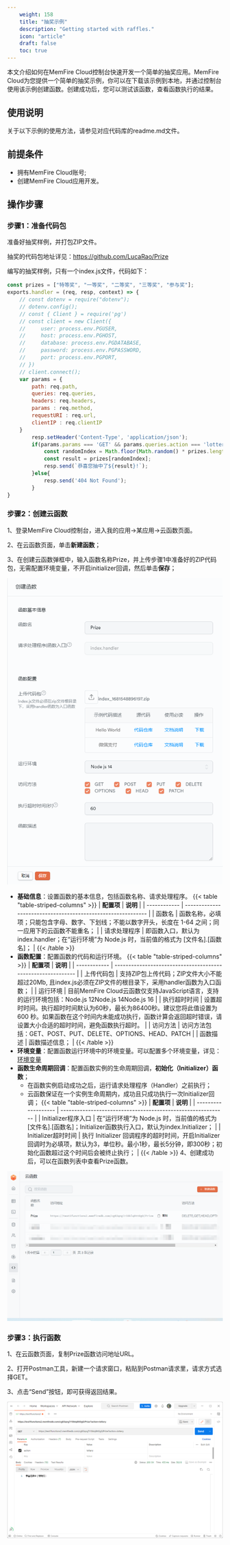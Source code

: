 ```yaml
---
    weight: 158
    title: "抽奖示例"
    description: "Getting started with raffles."
    icon: "article"
    draft: false
    toc: true
---
```


本文介绍如何在MemFire Cloud控制台快速开发一个简单的抽奖应用。MemFire Cloud为您提供一个简单的抽奖示例，你可以在下载该示例到本地，并通过控制台使用该示例创建函数。创建成功后，您可以测试该函数，查看函数执行的结果。

## **使用说明**

关于以下示例的使用方法，请参见对应代码库的readme.md文件。

## 前提条件

- 拥有MemFire Cloud账号;
- 创建MemFire Cloud应用开发。

## 操作步骤

### 步骤1：准备代码包

准备好抽奖样例，并打包ZIP文件。

抽奖的代码包地址详见：https://github.com/LucaRao/Prize

编写的抽奖样例，只有一个index.js文件，代码如下：

```JavaScript
const prizes = ["特等奖", "一等奖", "二等奖", "三等奖", "参与奖"];
exports.handler = (req, resp, context) => {
    // const dotenv = require("dotenv");
    // dotenv.config();
    // const { Client } = require('pg')
    // const client = new Client({
    //     user: process.env.PGUSER,
    //     host: process.env.PGHOST,
    //     database: process.env.PGDATABASE,
    //     password: process.env.PGPASSWORD,
    //     port: process.env.PGPORT,
    // })
    // client.connect();
    var params = {
        path: req.path,
        queries: req.queries,
        headers: req.headers,
        params : req.method,
        requestURI : req.url,
        clientIP : req.clientIP
    }
        resp.setHeader('Content-Type', 'application/json');
        if(params.params === 'GET' && params.queries.action === 'lottery'){
            const randomIndex = Math.floor(Math.random() * prizes.length);
            const result = prizes[randomIndex];
            resp.send(`恭喜您抽中了${result}!`);
        }else{
            resp.send('404 Not Found');
        }
}
```

### 步骤2：创建云函数

1、登录MemFire Cloud控制台，进入我的应用->某应用->云函数页面。

2、在云函数页面，单击**新建函数**；

3、在创建云函数弹框中，输入函数名称Prize，并上传步骤1中准备好的ZIP代码包，无需配置环境变量，不开启initializer回调，然后单击**保存**；

<img src="../../../img/raffle-1.png">

- **基础信息**：设置函数的基本信息，包括函数名称、请求处理程序。
{{< table "table-striped-columns" >}}
| **配置项**   | **说明**                                                     |
| ------------ | ------------------------------------------------------------ |
| 函数名       | 函数名称，必填项；只能包含字母、数字、下划线；不能以数字开头，长度在 1-64 之间；同一应用下的云函数不能重名； |
| 请求处理程序 | 即函数入口，默认为index.handler；在“运行环境”为 Node.js 时，当前值的格式为 [文件名].[函数名]； |
 {{< /table >}}
- **函数配置**：配置函数的代码和运行环境。
{{< table "table-striped-columns" >}}
| **配置项**   | **说明**                                                     |
| ------------ | ------------------------------------------------------------ |
| 上传代码包   | 支持ZIP包上传代码；ZIP文件大小不能超过20Mb, 且index.js必须在ZIP文件的根目录下，采用handler函数为入口函数； |
| 运行环境     | 目前MemFire Cloud云函数仅支持JavaScript语言，支持的运行环境包括：Node.js 12Node.js 14Node.js 16 |
| 执行超时时间 | 设置超时时间。执行超时时间默认为60秒，最长为86400秒。建议您将此值设置为 600 秒。如果函数在这个时间内未能成功执行，函数计算会返回超时错误，请设置大小合适的超时时间，避免函数执行超时。 |
| 访问方法     | 访问方法包括：GET、POST、PUT、DELETE、OPTIONS、HEAD、PATCH   |
| 函数描述     | 函数描述信息；                                               |
 {{< /table >}}
- **环境变量**：配置函数运行环境中的环境变量。可以配置多个环境变量，详见：[环境变量](/docs//guides/functions/variable)
- **函数生命周期回调**：配置函数实例的生命周期回调，**初始化（Initializer）函数**；
  - 在函数实例启动成功之后，运行请求处理程序（Handler）之前执行；
  - 云函数保证在一个实例生命周期内，成功且只成功执行一次Initializer回调；
{{< table "table-striped-columns" >}}
| **配置项**          | **说明**                                                     |
| ------------------- | ------------------------------------------------------------ |
| Initializer程序入口 | 在“运行环境”为 Node.js 时，当前值的格式为 [文件名].[函数名]；Initializer函数执行入口，默认为index.Initializer； |
| Initializer超时时间 | 执行 Initializer 回调程序的超时时间，开启Initializer回调时为必填项，默认为3，单位秒。最小1秒，最长5分钟，即300秒；初始化函数超过这个时间后会被终止执行； |
 {{< /table >}}
4、创建成功后，可以在函数列表中查看Prize函数。

<img src="../../../img/raffle-2.png">

### 步骤3：执行函数

1、在云函数页面，复制Prize函数访问地址URL。

2、打开Postman工具，新建一个请求窗口，粘贴到Postman请求里，请求方式选择GET。

3、点击“Send”按钮，即可获得返回结果。

<img src="../../../img/raffle-3.png">


